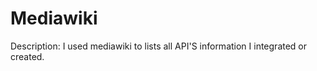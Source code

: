 # Mediawiki
  Description:
     I used mediawiki to lists all API'S information I integrated or created. 
